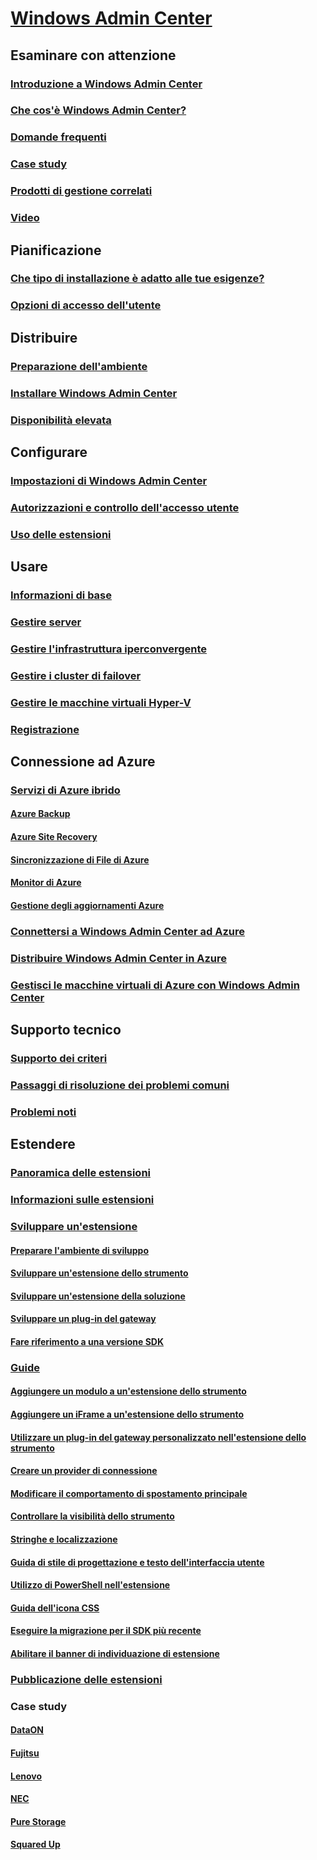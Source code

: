 # [Windows Admin Center](overview.md)

## Esaminare con attenzione
### [Introduzione a Windows Admin Center](understand/windows-admin-center.md)
### [Che cos'è Windows Admin Center?](understand/what-is.md)
### [Domande frequenti](understand/faq.md)
### [Case study](understand/case-studies.md)
### [Prodotti di gestione correlati](understand/related-management.md)
### [Video](understand/videos.md)

## Pianificazione
### [Che tipo di installazione è adatto alle tue esigenze?](plan/installation-options.md)
### [Opzioni di accesso dell'utente](plan/user-access-options.md)

## Distribuire
### [Preparazione dell'ambiente](deploy/prepare-environment.md)
### [Installare Windows Admin Center](deploy/install.md)
### [Disponibilità elevata](deploy/high-availability.md)


## Configurare
### [Impostazioni di Windows Admin Center](configure/settings.md)
### [Autorizzazioni e controllo dell'accesso utente](configure/user-access-control.md)
### [Uso delle estensioni](configure/using-extensions.md)

## Usare
### [Informazioni di base](use/get-started.md)
### [Gestire server](use/manage-servers.md)
### [Gestire l'infrastruttura iperconvergente](use/manage-hyper-converged.md)
### [Gestire i cluster di failover](use/manage-failover-clusters.md)
### [Gestire le macchine virtuali Hyper-V](use/manage-virtual-machines.md)
### [Registrazione](use/logging.md)


## Connessione ad Azure
### [Servizi di Azure ibrido](azure/index.md)
#### [Azure Backup](azure/azure-backup.md)
#### [Azure Site Recovery](azure/azure-site-recovery.md)
#### [Sincronizzazione di File di Azure](azure/azure-file-sync.md)
#### [Monitor di Azure](azure/azure-monitor.md)
#### [Gestione degli aggiornamenti Azure](azure/azure-update-management.md)
### [Connettersi a Windows Admin Center ad Azure](azure/azure-integration.md)
### [Distribuire Windows Admin Center in Azure](azure/deploy-wac-in-azure.md)
### [Gestisci le macchine virtuali di Azure con Windows Admin Center](azure/manage-azure-vms.md)

## Supporto tecnico
### [Supporto dei criteri](support/index.md)
### [Passaggi di risoluzione dei problemi comuni](support/troubleshooting.md)
### [Problemi noti](support/known-issues.md)


## Estendere
### [Panoramica delle estensioni](extend/extensibility-overview.md)
### [Informazioni sulle estensioni](extend/understand-extensions.md)
### [Sviluppare un'estensione](extend/developing-extensions.md)
#### [Preparare l'ambiente di sviluppo](extend/prepare-development-environment.md)
#### [Sviluppare un'estensione dello strumento](extend/develop-tool.md)
#### [Sviluppare un'estensione della soluzione](extend/develop-solution.md)
#### [Sviluppare un plug-in del gateway](extend/develop-gateway-plugin.md)
#### [Fare riferimento a una versione SDK](extend/target-sdk-version.md)
### [Guide](extend/guides.md)
#### [Aggiungere un modulo a un'estensione dello strumento](extend/guides/add-module.md)
#### [Aggiungere un iFrame a un'estensione dello strumento](extend/guides/add-iFrame.md)
#### [Utilizzare un plug-in del gateway personalizzato nell'estensione dello strumento](extend/guides/use-custom-gateway-plugin.md)
#### [Creare un provider di connessione](extend/guides/create-connection-provider.md)
#### [Modificare il comportamento di spostamento principale](extend/guides/modify-root-navigation.md)
#### [Controllare la visibilità dello strumento](extend/guides/dynamic-tool-display.md)
#### [Stringhe e localizzazione](extend/guides/strings-localization.md)
#### [Guida di stile di progettazione e testo dell'interfaccia utente](extend/guides/ui-text-style-guide.md)
#### [Utilizzo di PowerShell nell'estensione](extend/guides/powershell.md)
#### [Guida dell'icona CSS](extend/guides/cssicons.md)
#### [Eseguire la migrazione per il SDK più recente](extend/guides/migration-guide-0_1-1_0.md)
#### [Abilitare il banner di individuazione di estensione](extend/guides/extension-discovery-banner.md)
### [Pubblicazione delle estensioni](extend/publish-extensions.md)
### Case study
#### [DataON](extend/case-studies/dataon.md)
#### [Fujitsu](extend/case-studies/fujitsu.md)
#### [Lenovo](extend/case-studies/lenovo.md)
#### [NEC](extend/case-studies/nec.md)
#### [Pure Storage](extend/case-studies/purestorage.md)
#### [Squared Up](extend/case-studies/squared-up.md)



